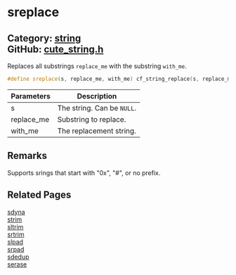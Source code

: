 [//]: # (This file is automatically generated by Cute Framework's docs parser.)
[//]: # (Do not edit this file by hand!)
[//]: # (See: https://github.com/RandyGaul/cute_framework/blob/master/samples/docs_parser.cpp)
[](../header.md ':include')

# sreplace

Category: [string](/api_reference?id=string)  
GitHub: [cute_string.h](https://github.com/RandyGaul/cute_framework/blob/master/include/cute_string.h)  
---

Replaces all substrings `replace_me` with the substring `with_me`.

```cpp
#define sreplace(s, replace_me, with_me) cf_string_replace(s, replace_me, with_me)
```

Parameters | Description
--- | ---
s | The string. Can be `NULL`.
replace_me | Substring to replace.
with_me | The replacement string.

## Remarks

Supports srings that start with "0x", "#", or no prefix.

## Related Pages

[sdyna](/string/sdyna.md)  
[strim](/string/strim.md)  
[sltrim](/string/sltrim.md)  
[srtrim](/string/srtrim.md)  
[slpad](/string/slpad.md)  
[srpad](/string/srpad.md)  
[sdedup](/string/sdedup.md)  
[serase](/string/serase.md)  
